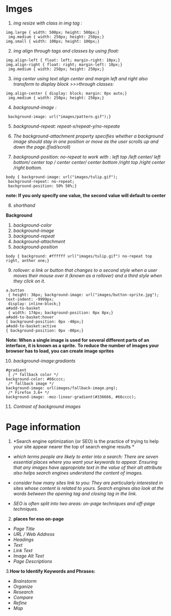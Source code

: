 # Imges

1. _img resize with class in img tag :_
```
img.large { width: 500px; height: 500px;}
 img.medium { width: 250px; height: 250px;} 
img.small { width: 100px; height: 100px;}
```
2. *img align through tags and classes by using float:*
```
img.align-left { float: left; margin-right: 10px;} 
img.align-right { float: right; margin-left: 10px;}
 img.medium { width: 250px; height: 250px;}
```
3. *img center using text align center and margin left and right  also transform to display block >>>through classes:*
```
img.align-center { display: block; margin: 0px auto;}
 img.medium { width: 250px; height: 250px;}
```
4. *background-image :*
```
 background-image: url("images/pattern.gif");}
```
5. *background-repeat: repeat-x/repeat-y/no-repeate*

6. *The background-attachment property specifies whether a background image should stay in one position or move as the user scrolls up and down the page.(fixd/scroll)*

7. _background-position: no-repeat to work with : left top /left center/ left bottom/ center top /_
_center center/ center bottom /right top /right center /right bottom._
```
body { background-image: url("images/tulip.gif");
 background-repeat: no-repeat;
 background-position: 50% 50%;}
```
**note: If you only specify one value, the second value will default to center**

8. *shorthand*

**Background**

1. *background-color*
2. *background-image*
3. *background-repeat*
4. *background-attachment* 
5. *background-position*
```
body { background: #ffffff url("images/tulip.gif") no-repeat top right, anther one;}
```
9. *rollover: a link or button that changes to a second style when a user moves their mouse over it (known as a rollover) and a third style when they click on it*.
```
a.button
 { height: 36px; background-image: url("images/button-sprite.jpg"); 
text-indent: -9999px;
 display: inline-block;} 
a#add-to-basket
 { width: 174px; background-position: 0px 0px;}
a#add-to-basket:hover 
{ background-position: 0px -40px;}
a#add-to-basket:active 
{ background-position: 0px -80px;}
```
**Note: When a single image is used for several different parts of an interface, it is known as a sprite.**
**To reduce the number of images your browser has to load, you can create image sprites**

10. *background-image:gradiants*
```
#gradient
 { /* fallback color */ 
background-color: #66cccc;
 /* fallback image */ 
background-image: url(images/fallback-image.png);
 /* Firefox 3.6+ */ 
background-image: -moz-linear-gradient(#336666, #66cccc);
```
11. *Contrast of background images*

# Page information

1. *Search engine optimization (or SEO) is the practice of trying to help your site appear nearer the top of search engine results *

+	*which terms people are likely to enter into a search: There are seven essential places where you want your keywords to appear. Ensuring that any images have appropriate text in the value of their alt attribute also helps search engines understand the content of images.*

+	*consider how many sites link to you: They are particularly interested in sites whose content is related to yours. Search engines also look at the words between the opening tag and closing tag in the link.*

+	*SEO is often split into two areas: on-page techniques and off-page techniques.*

2. **places for eso on-page**
+ *Page Title*
+ *URL / Web Address*
+ *Headings*
+ *Text*
+ *Link Text*
+ *Image Alt Text*
+ *Page Descriptions*

3.**How to Identify Keywords and Phrases:**
 + *Brainstorm*
 + *Organize*
 + *Research*
 + *Compare*
 + *Refine*
 + *Map*
